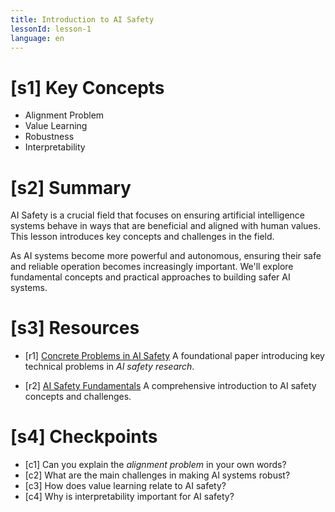 ```yaml
---
title: Introduction to AI Safety
lessonId: lesson-1
language: en
---
```


# [s1] Key Concepts

- Alignment Problem
- Value Learning
- Robustness
- Interpretability

# [s2] Summary

AI Safety is a crucial field that focuses on ensuring artificial intelligence systems behave in ways that are beneficial and aligned with human values. This lesson introduces key concepts and challenges in the field.

As AI systems become more powerful and autonomous, ensuring their safe and reliable operation becomes increasingly important. We'll explore fundamental concepts and practical approaches to building safer AI systems.

# [s3] Resources

- [r1] [Concrete Problems in AI Safety](https://arxiv.org/abs/1606.06565)
  A foundational paper introducing key technical problems in _AI safety research_.

- [r2] [AI Safety Fundamentals](https://aisafetyfundamentals.com/)
  A comprehensive introduction to AI safety concepts and challenges.

# [s4] Checkpoints

- [c1] Can you explain the _alignment problem_ in your own words?
- [c2] What are the main challenges in making AI systems robust?
- [c3] How does value learning relate to AI safety?
- [c4] Why is interpretability important for AI safety?
